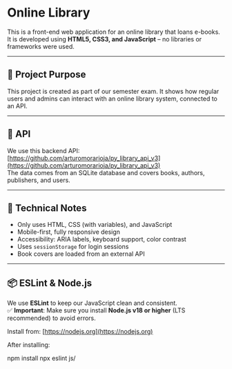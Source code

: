 # Online Library

This is a front-end web application for an online library that loans e-books.  
It is developed using **HTML5, CSS3, and JavaScript** – no libraries or frameworks were used.

---

## 🎯 Project Purpose

This project is created as part of our semester exam. It shows how regular users and admins can interact with an online library system, connected to an API.

---

## 🔗 API

We use this backend API:  
[https://github.com/arturomorarioja/py_library_api_v3](https://github.com/arturomorarioja/py_library_api_v3)  
The data comes from an SQLite database and covers books, authors, publishers, and users.

---



## 🧪 Technical Notes

- Only uses HTML, CSS (with variables), and JavaScript
- Mobile-first, fully responsive design
- Accessibility: ARIA labels, keyboard support, color contrast
- Uses `sessionStorage` for login sessions
- Book covers are loaded from an external API 

---

## 📦 ESLint & Node.js

We use **ESLint** to keep our JavaScript clean and consistent.  
✅ **Important**: Make sure you install **Node.js v18 or higher** (LTS recommended) to avoid errors.

Install from: [https://nodejs.org](https://nodejs.org)

After installing:

npm install
npx eslint js/
